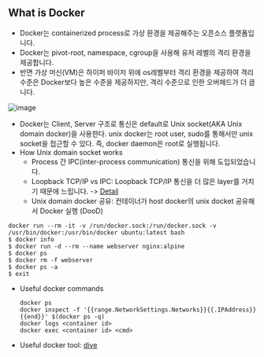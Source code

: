 
## What is Docker
- Docker는 containerized process로 가상 환경을 제공해주는 오픈소스 플랫폼입니다.
- Docker는 pivot-root, namespace, cgroup을 사용해 유저 레벨의 격리 환경을 제공합니다.
- 반면 가상 머신(VM)은 하이퍼 바이저 위에 os레벨부터 격리 환경을 제공하여 격리 수준은 Docker보다 높은 수준을 제공하지만, 격리 수준으로 인한 오버헤드가 더 큽니다.

![image](https://github.com/user-attachments/assets/713a4449-a72c-4789-81a6-28807a22eae3)

- Docker는 Client, Server 구조로 통신은 default로 Unix socket(AKA Unix domain docker)을 사용한다. unix docker는 root user, sudo를 통해서만 unix socket을 접근할 수 있다. 즉, docker daemon은 root로 실행됩니다.
- How Unix domain socket works
  - Process 간 IPC(inter-process communication) 통신을 위해 도입되었습니다.
  - Loopback TCP/IP vs IPC: Loopback TCP/IP 통신을 더 많은 layer를 거치기 때문에 느립니다. -> [Detail](compare.protocol.md)
  - Unix domain docker 공유: 컨테이너가 host docker의 unix docket 공유해서 Docker 실행 (DooD)
```shell
docker run --rm -it -v /run/docker.sock:/run/docker.sock -v /usr/bin/docker:/usr/bin/docker ubuntu:latest bash
$ docker info
$ docker run -d --rm --name webserver nginx:alpine
$ docker ps
$ docker rm -f webserver
$ docker ps -a
$ exit
```
- Useful docker commands
  ```
  docker ps
  docker inspect -f '{{range.NetworkSettings.Networks}}{{.IPAddress}}{{end}}' $(docker ps -q)
  docker logs <container id>
  docker exec <container id> <cmd>
  ```
- Useful docker tool: [dive](https://github.com/wagoodman/dive)

  
